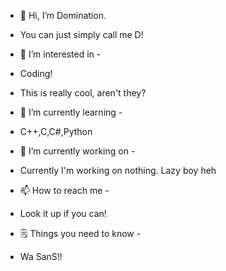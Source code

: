 * 👋 Hi, I’m Domination.
* You can just simply call me D!

* 👀 I’m interested in -
* Coding!
* This is really cool, aren't they?

* 🌱 I’m currently learning -
* C++,C,C#,Python

* 💞️ I’m currently working on -
* Currently I'm working on nothing. Lazy boy heh

* 📫 How to reach me -
* Look it up if you can!

* 🗒️ Things you need to know -
* Wa SanS!!

